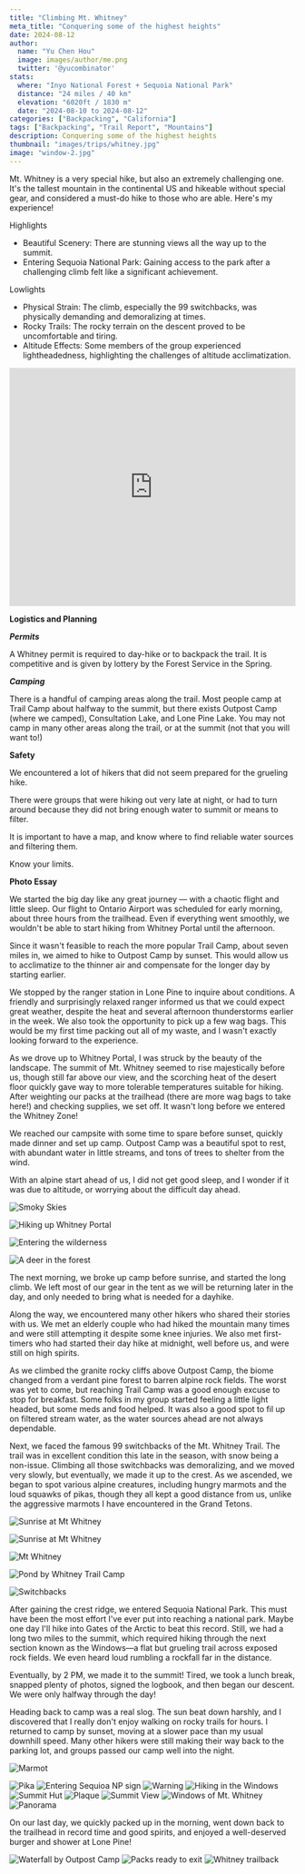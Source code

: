 ```yaml
---
title: "Climbing Mt. Whitney"
meta_title: "Conquering some of the highest heights"
date: 2024-08-12
author: 
  name: "Yu Chen Hou"
  image: images/author/me.png
  twitter: '@yucombinator'
stats:
  where: "Inyo National Forest + Sequoia National Park"
  distance: "24 miles / 40 km"
  elevation: "6020ft / 1830 m"
  date: "2024-08-10 to 2024-08-12"
categories: ["Backpacking", "California"]
tags: ["Backpacking", "Trail Report", "Mountains"]
description: Conquering some of the highest heights
thumbnail: "images/trips/whitney.jpg"
image: "window-2.jpg"
---
```


Mt. Whitney is a very special hike, but also an extremely challenging one. It's the tallest mountain in the continental US and hikeable without special gear, and considered a must-do hike to those who are able. Here's my experience!

Highlights

- Beautiful Scenery: There are stunning views all the way up to the summit.
- Entering Sequoia National Park: Gaining access to the park after a challenging climb felt like a significant achievement.

Lowlights

- Physical Strain: The climb, especially the 99 switchbacks, was physically demanding and demoralizing at times.
- Rocky Trails: The rocky terrain on the descent proved to be uncomfortable and tiring.
- Altitude Effects: Some members of the group experienced lightheadedness, highlighting the challenges of altitude acclimatization.

<iframe src="https://www.gaiagps.com/public/hDtlmLEIFQusoFqVaTfV7lx2/?embed=True" style="border:none; overflow-y: hidden; background-color:white; min-width: 320px; max-width:800px; width:100%; height: 420px;" seamless></iframe>

**Logistics and Planning**

***Permits***

A Whitney permit is required to day-hike or to backpack the trail. It is competitive and is given by lottery by the Forest Service in the Spring.

***Camping***

There is a handful of camping areas along the trail. Most people camp at Trail Camp about halfway to the summit, but there exists Outpost Camp (where we camped), Consultation Lake, and Lone Pine Lake. You may not camp in many other areas along the trail, or at the summit (not that you will want to!)

**Safety**

We encountered a lot of hikers that did not seem prepared for the grueling hike.

There were groups that were hiking out very late at night, or had to turn around because they did not bring enough water to summit or means to filter.

It is important to have a map, and know where to find reliable water sources and filtering them. 

Know your limits.

**Photo Essay**

We started the big day like any great journey — with a chaotic flight and little sleep. Our flight to Ontario Airport was scheduled for early morning, about three hours from the trailhead. Even if everything went smoothly, we wouldn't be able to start hiking from Whitney Portal until the afternoon.

Since it wasn't feasible to reach the more popular Trail Camp, about seven miles in, we aimed to hike to Outpost Camp by sunset. This would allow us to acclimatize to the thinner air and compensate for the longer day by starting earlier.

We stopped by the ranger station in Lone Pine to inquire about conditions. A friendly and surprisingly relaxed ranger informed us that we could expect great weather, despite the heat and several afternoon thunderstorms earlier in the week. We also took the opportunity to pick up a few wag bags. This would be my first time packing out all of my waste, and I wasn't exactly looking forward to the experience.

As we drove up to Whitney Portal, I was struck by the beauty of the landscape. The summit of Mt. Whitney seemed to rise majestically before us, though still far above our view, and the scorching heat of the desert floor quickly gave way to more tolerable temperatures suitable for hiking. After weighting our packs at the trailhead (there are more wag bags to take here!) and checking supplies, we set off. It wasn't long before we entered the Whitney Zone!

We reached our campsite with some time to spare before sunset, quickly made dinner and set up camp. Outpost Camp was a beautiful spot to rest, with abundant water in little streams, and tons of trees to shelter from the wind.

With an alpine start ahead of us, I did not get good sleep, and I wonder if it was due to altitude, or worrying about the difficult day ahead.

![Smoky Skies](smoky-skies.jpg "Sierra with the summer wildfires")

![Hiking up Whitney Portal](hiking-up.jpg "Hiking up Whitney Portal")

![Entering the wilderness](wilderness.jpg "Entering the wilderness")

![A deer in the forest](deer.jpg "A resident came to greet us")

The next morning, we broke up camp before sunrise, and started the long climb. We left most of our gear in the tent as we will be returning later in the day, and only needed to bring what is needed for a dayhike.

Along the way, we encountered many other hikers who shared their stories with us. We met an elderly couple who had hiked the mountain many times and were still attempting it despite some knee injuries. We also met first-timers who had started their day hike at midnight, well before us, and were still on high spirits.

As we climbed the granite rocky cliffs above Outpost Camp, the biome changed from a verdant pine forest to barren alpine rock fields. The worst was yet to come, but reaching Trail Camp was a good enough excuse to stop for breakfast. Some folks in my group started feeling a little light headed, but some meds and food helped. It was also a good spot to fil up on filtered stream water, as the water sources ahead are not always dependable.

Next, we faced the famous 99 switchbacks of the Mt. Whitney Trail. The trail was in excellent condition this late in the season, with snow being a non-issue. Climbing all those switchbacks was demoralizing, and we moved very slowly, but eventually, we made it up to the crest. As we ascended, we began to spot various alpine creatures, including hungry marmots and the loud squawks of pikas, though they all kept a good distance from us, unlike the aggressive marmots I have encountered in the Grand Tetons.

![Sunrise at Mt Whitney](sunrise.jpg "Sunrise at Mt Whitney")

![Sunrise at Mt Whitney](sunrise-2.jpg "Sunrise at Mt Whitney")

![Mt Whitney](rocks.jpg "Rocks, rocks everywhere")

![Pond by Whitney Trail Camp](trail-camp-pond.jpg "Pond by Whitney Trail Camp, the last water we're going to see")

![Switchbacks](switchbacks.jpg "Looking back from the Cables")

After gaining the crest ridge, we entered Sequoia National Park. This must have been the most effort I've ever put into reaching a national park. Maybe one day I'll hike into Gates of the Arctic to beat this record. Still, we had a long two miles to the summit, which required hiking through the next section known as the Windows—a flat but grueling trail across exposed rock fields. We even heard loud rumbling a rockfall far in the distance.

Eventually, by 2 PM, we made it to the summit! Tired, we took a lunch break, snapped plenty of photos, signed the logbook, and then began our descent. We were only halfway through the day!

Heading back to camp was a real slog. The sun beat down harshly, and I discovered that I really don't enjoy walking on rocky trails for hours. I returned to camp by sunset, moving at a slower pace than my usual downhill speed. Many other hikers were still making their way back to the parking lot, and groups passed our camp well into the night.

![Marmot](marmot.jpg "A hungry marmot")

![Pika](pika.jpg "A chunky pika")
![Entering Sequioa NP sign](entering-sequoia.jpg "Entering Sequioa NP at the Crest")
![Warning](warning.jpg "A foreboding warning about storms")
![Hiking in the Windows](window-1.jpg "Hiking in the Windows")
![Summit Hut](hut.jpg "Summit Hut")
![Plaque](plaque.jpg "A plaque")
![Summit View](summit.jpg "A view down the summit back towards where we staryed")
![Windows of Mt. Whitney](window-2.jpg "Hiking in the Windows")
![Panorama](pano.jpg "A panorama of the views into the national park")

On our last day, we quickly packed up in the morning, went down back to the trailhead in record time and good spirits, and enjoyed a well-deserved burger and shower at Lone Pine!

![Waterfall by Outpost Camp](waterfall.jpg "A waterfall right next to Outpost Camp")
![Packs ready to exit](exit.jpg "Packs ready to exit")
![Whitney trailback](trailhead.jpg "The trailhead was a welcome sight")
